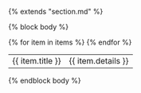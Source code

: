 {% extends "section.md" %}

{% block body %}
<table class="ui celled table">
{% for item in items %}
<tr>
  <td>{{ item.title }}</td>
  <td markdown="1">
{{ item.details }}
  </td>
</tr>
{% endfor %}
</table>
{% endblock body %}

